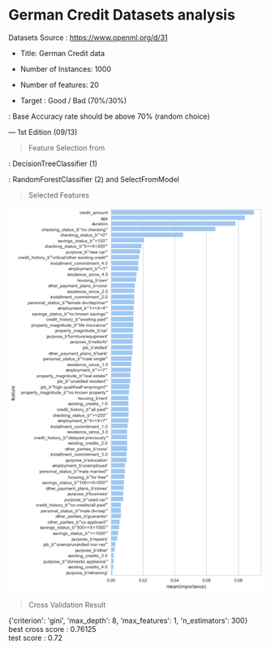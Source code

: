 German Credit Datasets analysis
============
Datasets Source : https://www.openml.org/d/31 

* Title: German Credit data

* Number of Instances: 1000

* Number of features: 20

* Target : Good / Bad (70%/30%) 

 : Base Accuracy rate should be above 70% (random choice)



—
1st Edition (09/13)

> Feature Selection from 

: DecisionTreeClassifier (1)

: RandomForestClassifier (2) and SelectFromModel 

> Selected Features 

![Selected Features](./image/features_0913.png) 

> Cross Validation Result 

{'criterion': 'gini', 'max_depth': 8, 'max_features': 1, 'n_estimators': 300} <br>
best cross score : 0.76125 <br>
test score : 0.72 <br>
